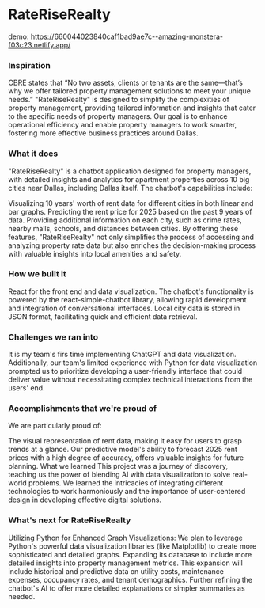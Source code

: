 # RateRiseRealty
demo: https://660044023840caf1bad9ae7c--amazing-monstera-f03c23.netlify.app/

### Inspiration
CBRE states that “No two assets, clients or tenants are the same—that’s why we offer tailored property management solutions to meet your unique needs.” "RateRiseRealty" is designed to simplify the complexities of property management, providing tailored information and insights that cater to the specific needs of property managers. Our goal is to enhance operational efficiency and enable property managers to work smarter, fostering more effective business practices around Dallas.

### What it does
"RateRiseRealty" is a chatbot application designed for property managers, with detailed insights and analytics for apartment properties across 10 big cities near Dallas, including Dallas itself. The chatbot's capabilities include:

Visualizing 10 years' worth of rent data for different cities in both linear and bar graphs.
Predicting the rent price for 2025 based on the past 9 years of data.
Providing additional information on each city, such as crime rates, nearby malls, schools, and distances between cities. By offering these features, "RateRiseRealty" not only simplifies the process of accessing and analyzing property rate data but also enriches the decision-making process with valuable insights into local amenities and safety.

### How we built it
React for the front end and data visualization.
The chatbot's functionality is powered by the react-simple-chatbot library, allowing rapid development and integration of conversational interfaces.
Local city data is stored in JSON format, facilitating quick and efficient data retrieval.

### Challenges we ran into
It is my team's firs time implementing ChatGPT and data visualization. Additionally, our team's limited experience with Python for data visualization prompted us to prioritize developing a user-friendly interface that could deliver value without necessitating complex technical interactions from the users' end.

### Accomplishments that we're proud of
We are particularly proud of:

The visual representation of rent data, making it easy for users to grasp trends at a glance.
Our predictive model's ability to forecast 2025 rent prices with a high degree of accuracy, offers valuable insights for future planning.
What we learned
This project was a journey of discovery, teaching us the power of blending AI with data visualization to solve real-world problems. We learned the intricacies of integrating different technologies to work harmoniously and the importance of user-centered design in developing effective digital solutions.

### What's next for RateRiseRealty
Utilizing Python for Enhanced Graph Visualizations: We plan to leverage Python's powerful data visualization libraries (like Matplotlib) to create more sophisticated and detailed graphs.
Expanding its database to include more detailed insights into property management metrics. This expansion will include historical and predictive data on utility costs, maintenance expenses, occupancy rates, and tenant demographics.
Further refining the chatbot's AI to offer more detailed explanations or simpler summaries as needed.

